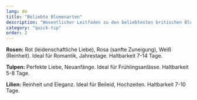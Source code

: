 ```yaml
---
lang: de
title: "Beliebte Blumenarten"
description: "Wesentlicher Leitfaden zu den beliebtesten britischen Blumensorten, ihren Bedeutungen und Pflegeanforderungen."
category: "quick-tip"
order: 2
---
```


**Rosen:** Rot (leidenschaftliche Liebe), Rosa (sanfte Zuneigung), Weiß (Reinheit). Ideal für Romantik, Jahrestage. Haltbarkeit 7-14 Tage.

**Tulpen:** Perfekte Liebe, Neuanfänge. Ideal für Frühlingsanlässe. Haltbarkeit 5-8 Tage.

**Lilien:** Reinheit und Eleganz. Ideal für Beileid, Hochzeiten. Haltbarkeit 7-10 Tage.
